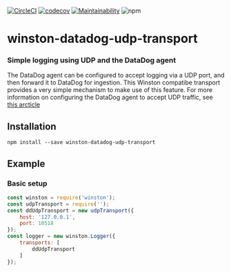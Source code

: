 [![CircleCI](https://circleci.com/gh/TheMagoo73/winston-datadog-udp-transport.svg?style=svg)](https://circleci.com/gh/TheMagoo73/winston-datadog-udp-transport)  [![codecov](https://codecov.io/gh/TheMagoo73/winston-datadog-udp-transport/branch/master/graph/badge.svg)](https://codecov.io/gh/TheMagoo73/winston-datadog-udp-transport)  [![Maintainability](https://api.codeclimate.com/v1/badges/54302646e6a4c0a66eca/maintainability)](https://codeclimate.com/github/TheMagoo73/winston-datadog-udp-transport/maintainability)  ![npm](https://img.shields.io/npm/v/winston-datadog-udp-transport.svg)

# winston-datadog-udp-transport
### Simple logging using UDP and the DataDog agent

The DataDog agent can be configured to accept logging via a UDP port, and then forward it to DataDog for ingestion. This Winston compatibe transport provides a very simple mechanism to make use of this feature. For more information on configuring the DataDog agent to accept UDP traffic, see [this arcticle](https://docs.datadoghq.com/logs/log_collection/?tab=streamlogsfromtcpudp#stream-logs-through-tcp-udp)

## Installation

```
npm install --save winston-datadog-udp-transport
```

## Example

### Basic setup

```javascript
const winston = require('winston');
const udpTransport = require('');
const ddUdpTransport = new udpTransport({
    host: '127.0.0.1',
    port: 10518
});
const logger = new winston.Logger({
    transports: [
        ddUdpTransport
    ]
});
```